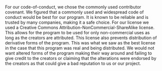 For our code-of-conduct, we chose the commonly used contributor covenant. We figured that a commonly used and widespread code of conduct would be best for our program. It is known to be reliable and is trusted by many companies, making it a safe choice. For our license we used a Creative Commons Attribution-NonCommercial-ShareAlike license. This allows for the program to be used for only non-commercial uses as long as the creators are attributed. This license also prevents distribution of derivative forms of the program. This was what we saw as the best license in the case that this program was real and being distributed. We would not want altered forms of the program making their way around and failing to give credit to the creators or claiming that the alterations were endorsed by the creators as that could give a bad reputation to us or our project. 
